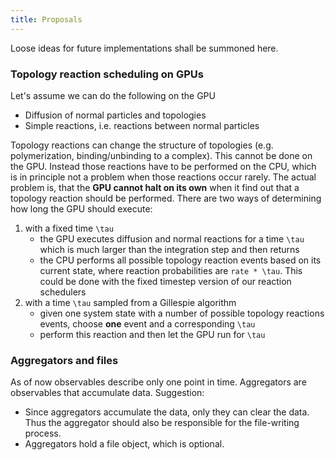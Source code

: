 ```yaml
---
title: Proposals
---
```


Loose ideas for future implementations shall be summoned here.

### Topology reaction scheduling on GPUs

Let's assume we can do the following on the GPU
- Diffusion of normal particles and topologies
- Simple reactions, i.e. reactions between normal particles

Topology reactions can change the structure of topologies (e.g. polymerization, 
binding/unbinding to a complex). This cannot be done on the GPU. Instead those reactions
have to be performed on the CPU, which is in principle not a problem when those reactions
occur rarely. The actual problem is, that the __GPU cannot halt on its own__ when it find out that
a topology reaction should be performed. There are two ways of determining how long the GPU
should execute:
1. with a fixed time `\tau`
    - the GPU executes diffusion and normal reactions for a time `\tau` which is much larger
    than the integration step and then returns
    - the CPU performs all possible topology reaction events based on its current state, 
    where reaction probabilities are `rate * \tau`. This could be done with the fixed timestep
    version of our reaction schedulers
2. with a time `\tau` sampled from a Gillespie algorithm
    - given one system state with a number of possible topology reactions events, 
    choose __one__ event and a corresponding `\tau`
    - perform this reaction and then let the GPU run for `\tau`

### Aggregators and files

As of now observables describe only one point in time. Aggregators are observables that accumulate
data. Suggestion:
- Since aggregators accumulate the data, only they can clear the data. Thus the aggregator should also
be responsible for the file-writing process.
- Aggregators hold a file object, which is optional.
